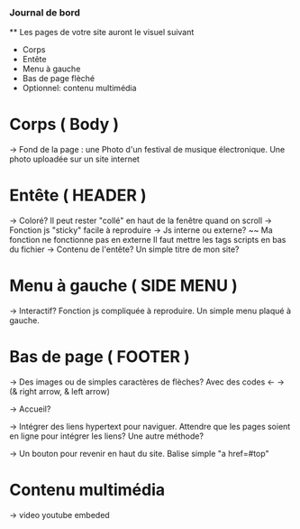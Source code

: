 ### Journal de bord

** Les pages de votre site auront le visuel suivant
- Corps
- Entête 
- Menu à gauche
- Bas de page flèché
- Optionnel: contenu multimédia

# Corps ( Body )

-> Fond de la page : une Photo d'un festival de musique électronique. Une photo uploadée sur un site internet

# Entête ( HEADER )

-> Coloré? Il peut rester "collé" en haut de la fenêtre quand on scroll -> Fonction js "sticky" facile à reproduire
-> Js interne ou externe? 
~~ Ma fonction ne fonctionne pas en externe
Il faut mettre les tags scripts en bas du fichier
-> Contenu de l'entête? Un simple titre de mon site?


# Menu à gauche ( SIDE MENU )

-> Interactif? Fonction js compliquée à reproduire.
Un simple menu plaqué à gauche.

# Bas de page ( FOOTER )

-> Des images ou de simples caractères de flèches? Avec des codes &larr; &rarr; (& right arrow, & left arrow)

-> Accueil? 

-> Intégrer des liens hypertext pour naviguer. Attendre que les pages soient en ligne pour intégrer les liens? Une autre méthode?

-> Un bouton pour revenir en haut du site. Balise simple "a href=#top"

# Contenu multimédia

-> video youtube embeded
